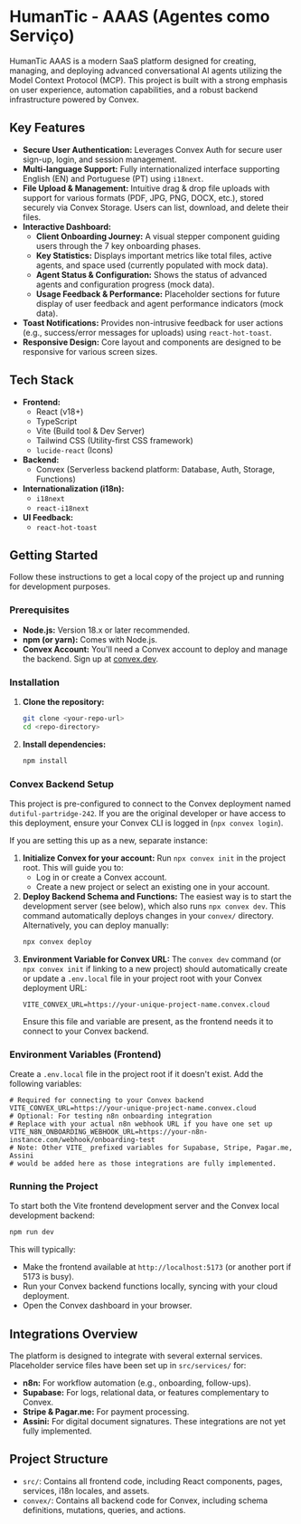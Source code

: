 # HumanTic - AAAS (Agentes como Serviço)

HumanTic AAAS is a modern SaaS platform designed for creating, managing, and deploying advanced conversational AI agents utilizing the Model Context Protocol (MCP). This project is built with a strong emphasis on user experience, automation capabilities, and a robust backend infrastructure powered by Convex.

## Key Features

*   **Secure User Authentication:** Leverages Convex Auth for secure user sign-up, login, and session management.
*   **Multi-language Support:** Fully internationalized interface supporting English (EN) and Portuguese (PT) using `i18next`.
*   **File Upload & Management:** Intuitive drag & drop file uploads with support for various formats (PDF, JPG, PNG, DOCX, etc.), stored securely via Convex Storage. Users can list, download, and delete their files.
*   **Interactive Dashboard:**
    *   **Client Onboarding Journey:** A visual stepper component guiding users through the 7 key onboarding phases.
    *   **Key Statistics:** Displays important metrics like total files, active agents, and space used (currently populated with mock data).
    *   **Agent Status & Configuration:** Shows the status of advanced agents and configuration progress (mock data).
    *   **Usage Feedback & Performance:** Placeholder sections for future display of user feedback and agent performance indicators (mock data).
*   **Toast Notifications:** Provides non-intrusive feedback for user actions (e.g., success/error messages for uploads) using `react-hot-toast`.
*   **Responsive Design:** Core layout and components are designed to be responsive for various screen sizes.

## Tech Stack

*   **Frontend:**
    *   React (v18+)
    *   TypeScript
    *   Vite (Build tool & Dev Server)
    *   Tailwind CSS (Utility-first CSS framework)
    *   `lucide-react` (Icons)
*   **Backend:**
    *   Convex (Serverless backend platform: Database, Auth, Storage, Functions)
*   **Internationalization (i18n):**
    *   `i18next`
    *   `react-i18next`
*   **UI Feedback:**
    *   `react-hot-toast`

## Getting Started

Follow these instructions to get a local copy of the project up and running for development purposes.

### Prerequisites

*   **Node.js:** Version 18.x or later recommended.
*   **npm (or yarn):** Comes with Node.js.
*   **Convex Account:** You'll need a Convex account to deploy and manage the backend. Sign up at [convex.dev](https://www.convex.dev/).

### Installation

1.  **Clone the repository:**
    ```bash
    git clone <your-repo-url>
    cd <repo-directory>
    ```
2.  **Install dependencies:**
    ```bash
    npm install
    ```

### Convex Backend Setup

This project is pre-configured to connect to the Convex deployment named `dutiful-partridge-242`. If you are the original developer or have access to this deployment, ensure your Convex CLI is logged in (`npx convex login`).

If you are setting this up as a new, separate instance:

1.  **Initialize Convex for your account:**
    Run `npx convex init` in the project root. This will guide you to:
    *   Log in or create a Convex account.
    *   Create a new project or select an existing one in your account.
2.  **Deploy Backend Schema and Functions:**
    The easiest way is to start the development server (see below), which also runs `npx convex dev`. This command automatically deploys changes in your `convex/` directory. Alternatively, you can deploy manually:
    ```bash
    npx convex deploy
    ```
3.  **Environment Variable for Convex URL:**
    The `convex dev` command (or `npx convex init` if linking to a new project) should automatically create or update a `.env.local` file in your project root with your Convex deployment URL:
    ```
    VITE_CONVEX_URL=https://your-unique-project-name.convex.cloud
    ```
    Ensure this file and variable are present, as the frontend needs it to connect to your Convex backend.

### Environment Variables (Frontend)

Create a `.env.local` file in the project root if it doesn't exist. Add the following variables:
```plaintext
# Required for connecting to your Convex backend
VITE_CONVEX_URL=https://your-unique-project-name.convex.cloud
# Optional: For testing n8n onboarding integration
# Replace with your actual n8n webhook URL if you have one set up
VITE_N8N_ONBOARDING_WEBHOOK_URL=https://your-n8n-instance.com/webhook/onboarding-test
# Note: Other VITE_ prefixed variables for Supabase, Stripe, Pagar.me, Assini
# would be added here as those integrations are fully implemented.
```
### Running the Project
To start both the Vite frontend development server and the Convex local development backend:
```bash
npm run dev
```
This will typically:
*   Make the frontend available at `http://localhost:5173` (or another port if 5173 is busy).
*   Run your Convex backend functions locally, syncing with your cloud deployment.
*   Open the Convex dashboard in your browser.
## Integrations Overview
The platform is designed to integrate with several external services. Placeholder service files have been set up in `src/services/` for:
*   **n8n:** For workflow automation (e.g., onboarding, follow-ups).
*   **Supabase:** For logs, relational data, or features complementary to Convex.
*   **Stripe & Pagar.me:** For payment processing.
*   **Assini:** For digital document signatures.
These integrations are not yet fully implemented.
## Project Structure
*   `src/`: Contains all frontend code, including React components, pages, services, i18n locales, and assets.
*   `convex/`: Contains all backend code for Convex, including schema definitions, mutations, queries, and actions.
